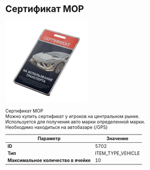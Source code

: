 # Сертификат MOP

![Item Image](../img/5702.webp?raw=true)

Сертификат MOP<br>Можно купить сертификат у игроков на центральном рынке.<br>Используется для получения авто марки определенной марки.<br>Необходимо находиться на автобазаре (/GPS)


| Параметр | Значение |
|----------|----------|
| **ID** | 5702 |
| **Тип** | ITEM_TYPE_VEHICLE |
| **Максимальное количество в ячейке** | 10 |

